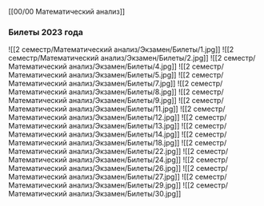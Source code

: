 [[00/00 Математический анализ]]

### Билеты 2023 года
![[2 семестр/Математический анализ/Экзамен/Билеты/1.jpg]]
![[2 семестр/Математический анализ/Экзамен/Билеты/2.jpg]]
![[2 семестр/Математический анализ/Экзамен/Билеты/4.jpg]]
![[2 семестр/Математический анализ/Экзамен/Билеты/5.jpg]]
![[2 семестр/Математический анализ/Экзамен/Билеты/7.jpg]]
![[2 семестр/Математический анализ/Экзамен/Билеты/8.jpg]]
![[2 семестр/Математический анализ/Экзамен/Билеты/9.jpg]]
![[2 семестр/Математический анализ/Экзамен/Билеты/11.jpg]]
![[2 семестр/Математический анализ/Экзамен/Билеты/12.jpg]]
![[2 семестр/Математический анализ/Экзамен/Билеты/13.jpg]]
![[2 семестр/Математический анализ/Экзамен/Билеты/14.jpg]]
![[2 семестр/Математический анализ/Экзамен/Билеты/18.jpg]]
![[2 семестр/Математический анализ/Экзамен/Билеты/22.jpg]]
![[2 семестр/Математический анализ/Экзамен/Билеты/24.jpg]]
![[2 семестр/Математический анализ/Экзамен/Билеты/26.jpg]]
![[2 семестр/Математический анализ/Экзамен/Билеты/27.jpg]]
![[2 семестр/Математический анализ/Экзамен/Билеты/29.jpg]]
![[2 семестр/Математический анализ/Экзамен/Билеты/30.jpg]]
